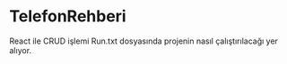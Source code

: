 # TelefonRehberi
React ile CRUD işlemi
Run.txt dosyasında projenin nasıl çalıştırılacağı yer alıyor.
